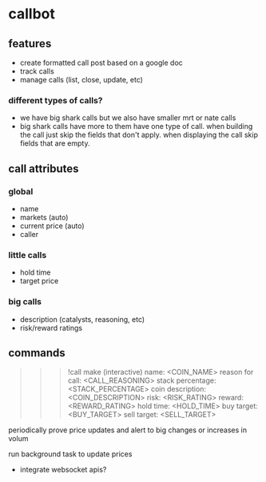 # callbot

## features
* create formatted call post based on a google doc
* track calls
* manage calls (list, close, update, etc)

### different types of calls?
* we have big shark calls but we also have smaller mrt or nate calls
* big shark calls have more to them
have one type of call. when building the call just skip the fields that don't apply.
when displaying the call skip fields that are empty.

## call attributes 

### global
* name
* markets (auto)
* current price (auto)
* caller

### little calls
* hold time
* target price

### big calls
* description (catalysts, reasoning, etc)
* risk/reward ratings

## commands
>>> !call make
(interactive)
name: <COIN_NAME>
reason for call: <CALL_REASONING>
stack percentage: <STACK_PERCENTAGE>
coin description: <COIN_DESCRIPTION>
risk: <RISK_RATING>
reward: <REWARD_RATING>
hold time: <HOLD_TIME>
buy target: <BUY_TARGET>
sell target: <SELL_TARGET>

periodically prove price updates and alert to big changes or increases in volum

run background task to update prices
- integrate websocket apis?
